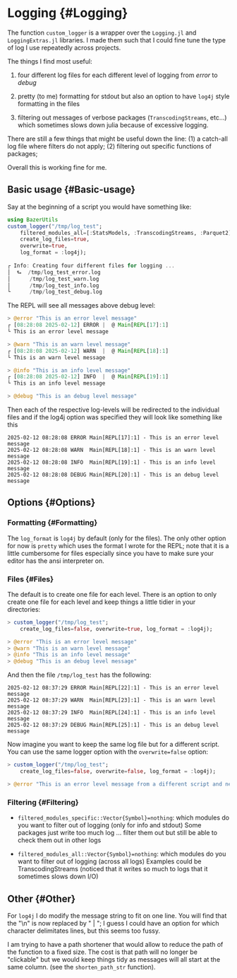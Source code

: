 
# Logging {#Logging}

The function `custom_logger` is a wrapper over the `Logging.jl` and `LoggingExtras.jl` libraries. I made them such that I could fine tune the type of log I use repeatedly across projects. 

The things I find most useful:
1. four different log files for each different level of logging from _error_ to _debug_
  
2. pretty (to me) formatting for stdout but also an option to have `log4j` style formatting in the files
  
3. filtering out messages of verbose packages (`TranscodingStreams`, etc...) which sometimes slows down julia because of excessive logging.
  

There are still a few things that might be useful down the line: (1) a catch-all log file where filters do not apply; (2) filtering out specific functions of packages; 

Overall this is working fine for me.

## Basic usage {#Basic-usage}

Say at the beginning of a script you would have something like:

```julia
using BazerUtils
custom_logger("/tmp/log_test"; 
    filtered_modules_all=[:StatsModels, :TranscodingStreams, :Parquet2], 
    create_log_files=true, 
    overwrite=true, 
    log_format = :log4j);
  
┌ Info: Creating four different files for logging ...
│  ⮑  /tmp/log_test_error.log
│      /tmp/log_test_warn.log
│      /tmp/log_test_info.log
└      /tmp/log_test_debug.log
```


The REPL will see all messages above debug level:

```julia
> @error "This is an error level message"
┌ [08:28:08 2025-02-12] ERROR |  @ Main[REPL[17]:1]
└ This is an error level message

> @warn "This is an warn level message"
┌ [08:28:08 2025-02-12] WARN  |  @ Main[REPL[18]:1]
└ This is an warn level message

> @info "This is an info level message"
┌ [08:28:08 2025-02-12] INFO  |  @ Main[REPL[19]:1]
└ This is an info level message

> @debug "This is an debug level message"

```


Then each of the respective log-levels will be redirected to the individual files and if the log4j option was specified they will look like something like this

```log4j
2025-02-12 08:28:08 ERROR Main[REPL[17]:1] - This is an error level message
2025-02-12 08:28:08 WARN  Main[REPL[18]:1] - This is an warn level message
2025-02-12 08:28:08 INFO  Main[REPL[19]:1] - This is an info level message
2025-02-12 08:28:08 DEBUG Main[REPL[20]:1] - This is an debug level message
```


## Options {#Options}

### Formatting {#Formatting}

The `log_format` is `log4j` by default (only for the files).  The only other option for now is `pretty` which uses the format I wrote for the REPL; note that it is a little cumbersome for files especially since you have to make sure your editor has the ansi interpreter on. 

### Files {#Files}

The default is to create one file for each level.  There is an option to only create one file for each level and keep things a little tidier in your directories:

```julia
> custom_logger("/tmp/log_test";  
    create_log_files=false, overwrite=true, log_format = :log4j);

> @error "This is an error level message" 
> @warn "This is an warn level message"
> @info "This is an info level message"
> @debug "This is an debug level message"
```


And then the file `/tmp/log_test` has the following:

```log4j
2025-02-12 08:37:29 ERROR Main[REPL[22]:1] - This is an error level message
2025-02-12 08:37:29 WARN  Main[REPL[23]:1] - This is an warn level message
2025-02-12 08:37:29 INFO  Main[REPL[24]:1] - This is an info level message
2025-02-12 08:37:29 DEBUG Main[REPL[25]:1] - This is an debug level message
```


Now imagine you want to keep the same log file but for a different script.  You can use the same logger option with the `overwrite=false` option:

```julia
> custom_logger("/tmp/log_test";  
    create_log_files=false, overwrite=false, log_format = :log4j);

> @error "This is an error level message from a different script and new logger" 
```


### Filtering {#Filtering}
- `filtered_modules_specific::Vector{Symbol}=nothing`: which modules do you want to filter out of logging (only for info and stdout) Some packages just write too much log ... filter them out but still be able to check them out in other logs
  
- `filtered_modules_all::Vector{Symbol}=nothing`: which modules do you want to filter out of logging (across all logs)  Examples could be TranscodingStreams (noticed that it writes so much to logs that it sometimes slows down I/O)
  

## Other {#Other}

For `log4j` I do modify the message string to fit on one line.  You will find that the &quot;\n&quot; is now replaced by &quot; | &quot;; I guess I could have an option for which character delimitates lines, but this seems too fussy.

I am trying to have a path shortener that would allow to reduce the path of the function to a fixed size. The cost is that path will no longer be &quot;clickable&quot; but we would keep things tidy as messages will all start at the same column. (see the `shorten_path_str` function).
